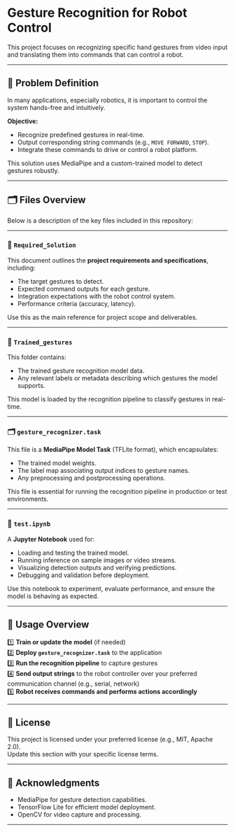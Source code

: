# Gesture Recognition for Robot Control

This project focuses on recognizing specific hand gestures from video input and translating them into commands that can control a robot.

---

## 🎯 Problem Definition

In many applications, especially robotics, it is important to control the system hands-free and intuitively.  

**Objective:**
- Recognize predefined gestures in real-time.
- Output corresponding string commands (e.g., `MOVE FORWARD`, `STOP`).
- Integrate these commands to drive or control a robot platform.

This solution uses MediaPipe and a custom-trained model to detect gestures robustly.

---

## 🗂️ Files Overview

Below is a description of the key files included in this repository:

---

### 📄 `Required_Solution`

This document outlines the **project requirements and specifications**, including:
- The target gestures to detect.
- Expected command outputs for each gesture.
- Integration expectations with the robot control system.
- Performance criteria (accuracy, latency).

Use this as the main reference for project scope and deliverables.

---

### 🧠 `Trained_gestures`

This folder contains:
- The trained gesture recognition model data.
- Any relevant labels or metadata describing which gestures the model supports.

This model is loaded by the recognition pipeline to classify gestures in real-time.

---

### 🗂️ `gesture_recognizer.task`

This file is a **MediaPipe Model Task** (TFLite format), which encapsulates:
- The trained model weights.
- The label map associating output indices to gesture names.
- Any preprocessing and postprocessing operations.

This file is essential for running the recognition pipeline in production or test environments.

---

### 📝 `test.ipynb`

A **Jupyter Notebook** used for:
- Loading and testing the trained model.
- Running inference on sample images or video streams.
- Visualizing detection outputs and verifying predictions.
- Debugging and validation before deployment.

Use this notebook to experiment, evaluate performance, and ensure the model is behaving as expected.

---

## 🚀 Usage Overview

1️⃣ **Train or update the model** (if needed)  
2️⃣ **Deploy `gesture_recognizer.task`** to the application  
3️⃣ **Run the recognition pipeline** to capture gestures  
4️⃣ **Send output strings** to the robot controller over your preferred communication channel (e.g., serial, network)  
5️⃣ **Robot receives commands and performs actions accordingly**

---

## 📝 License

This project is licensed under your preferred license (e.g., MIT, Apache 2.0).  
Update this section with your specific license terms.

---

## 🙏 Acknowledgments

- MediaPipe for gesture detection capabilities.
- TensorFlow Lite for efficient model deployment.
- OpenCV for video capture and processing.

---

